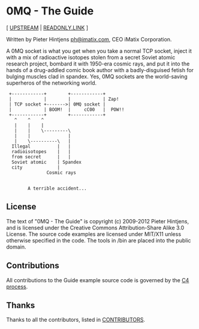 # 0MQ - The Guide

[ [UPSTREAM](https://github.com/booksbyus/zguide)
| [READONLY.LINK](https://readonly.link/books/https://readonlylink-books.netlify.app/zguide/book.json) ]

Written by Pieter Hintjens <ph@imatix.com>, CEO iMatix Corporation.

A 0MQ socket is what you get when you take a normal TCP socket, inject it with a mix of radioactive isotopes stolen from a secret Soviet atomic research project, bombard it with 1950-era cosmic rays, and put it into the hands of a drug-addled comic book author with a badly-disguised fetish for bulging muscles clad in spandex.  Yes, 0MQ sockets are the world-saving superheros of the networking world.

```plaintext
 +------------+        +------------+
 |            |        |            | Zap!
 | TCP socket +------->| 0MQ socket |
 |            | BOOM!  |     cC00   |  POW!!
 +------------+        +------------+
   ^    ^    ^
   |    |    |
   |    |    \---------\
   |    |              |
   |    \----------\   |
  Illegal          |   |
  radioisotopes    |   |
  from secret      |   |
  Soviet atomic    | Spandex
  city             |
               Cosmic rays


        A terrible accident...
```

## License

The text of "0MQ - The Guide" is copyright (c) 2009-2012 Pieter Hintjens, and is licensed under the Creative Commons Attribution-Share Alike 3.0 License. The source code examples are licensed under MIT/X11 unless otherwise specified in the code. The tools in /bin are placed into the public domain.

## Contributions

All contributions to the Guide example source code is governed by the [C4 process](http://rfc.zeromq.org/spec:16).

## Thanks

Thanks to all the contributors, listed in [CONTRIBUTORS](CONTRIBUTORS).
